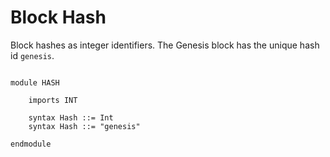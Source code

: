 Block Hash
==========

Block hashes as integer identifiers. The Genesis block has the unique hash id `genesis`.

```k

module HASH

    imports INT

    syntax Hash ::= Int
    syntax Hash ::= "genesis"
    
endmodule

```

